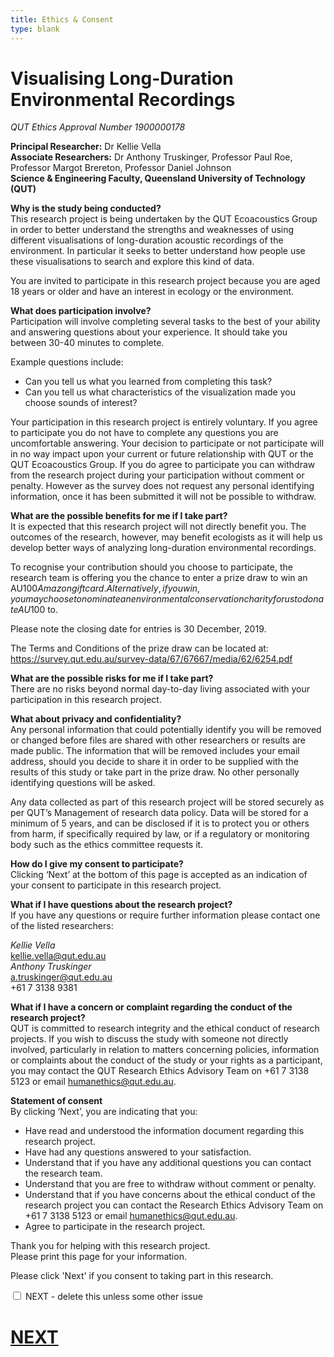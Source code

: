 ```yaml
---
title: Ethics & Consent
type: blank
---
```


# Visualising Long-Duration Environmental Recordings

*QUT Ethics Approval Number 1900000178*

**Principal Researcher:** Dr Kellie Vella <br>
**Associate Researchers:**	Dr Anthony Truskinger, Professor Paul Roe, Professor Margot Brereton, Professor Daniel Johnson
<br> <b> Science & Engineering Faculty, 
Queensland University of Technology (QUT)</b>
<p> <b>Why is the study being conducted? </b><br> 
This research project is being undertaken by the QUT Ecoacoustics Group in order to better understand the strengths and weaknesses of using different visualisations of long-duration acoustic recordings of the environment. In particular it seeks to better understand how people use these visualisations to search and explore this kind of data. 

You are invited to participate in this research project because you are aged 18 years or older and have an interest in ecology or the environment. 

**What does participation involve?**<br>
Participation will involve completing several tasks to the best of your ability and answering questions about your experience. It should take you between 30-40 minutes to complete. 

Example questions include:
* Can you tell us what you learned from completing this task?
* Can you tell us what characteristics of the visualization made you choose sounds of interest?

Your participation in this research project is entirely voluntary. If you agree to participate you do not have to complete any questions you are uncomfortable answering. Your decision to participate or not participate will in no way impact upon your current or future relationship with QUT or the QUT Ecoacoustics Group. If you do agree to participate you can withdraw from the research project during your participation without comment or penalty. However as the survey does not request any personal identifying information, once it has been submitted it will not be possible to withdraw.

**What are the possible benefits for me if I take part?**<br>
It is expected that this research project will not directly benefit you. The outcomes of the research, however, may benefit ecologists as it will help us develop better ways of analyzing long-duration environmental recordings.

To recognise your contribution should you choose to participate, the research team is offering you the chance to enter a prize draw to win an AU$100 Amazon gift card. Alternatively, if you win, you may choose to nominate an environmental conservation charity for us to donate AU$100 to. 

Please note the closing date for entries is 30 December, 2019.  

The Terms and Conditions of the prize draw can be located at:
	https://survey.qut.edu.au/survey-data/67/67667/media/62/6254.pdf

**What are the possible risks for me if I take part?**<br>
There are no risks beyond normal day-to-day living associated with your participation in this research project.

**What about privacy and confidentiality?**<br>
Any personal information that could potentially identify you will be removed or changed before files are shared with other researchers or results are made public.  The information that will be removed includes your email address, should you decide to share it in order to be supplied with the results of this study or take part in the prize draw. No other personally identifying questions will be asked.

Any data collected as part of this research project will be stored securely as per QUT’s Management of research data policy.  Data will be stored for a minimum of 5 years, and can be disclosed if it is to protect you or others from harm, if specifically required by law, or if a regulatory or monitoring body such as the ethics committee requests it.   

**How do I give my consent to participate?**<br>
Clicking ‘Next’ at the bottom of this page is accepted as an indication of your consent to participate in this research project.

**What if I have questions about the research project?**<br>
If you have any questions or require further information please contact one of the listed researchers:

*Kellie Vella*	<br>kellie.vella@qut.edu.au  
*Anthony Truskinger*	<br>a.truskinger@qut.edu.au <br>	+61 7 3138 9381 

**What if I have a concern or complaint regarding the conduct of the research project?**<br>
QUT is committed to research integrity and the ethical conduct of research projects.  If you wish to discuss the study with someone not directly involved, particularly in relation to matters concerning policies, information or complaints about the conduct of the study or your rights as a participant, you may contact the QUT Research Ethics Advisory Team on +61 7 3138 5123 or email humanethics@qut.edu.au.

**Statement of consent**<br>
By clicking ‘Next’, you are indicating that you:<br>
* Have read and understood the information document regarding this research project.
* Have had any questions answered to your satisfaction.
* Understand that if you have any additional questions you can contact the research team.
* Understand that you are free to withdraw without comment or penalty.
* Understand that if you have concerns about the ethical conduct of the research project you can contact the Research Ethics Advisory Team on +61 7 3138 5123 or email humanethics@qut.edu.au.
* Agree to participate in the research project.
<p>
Thank you for helping with this research project.  <br>Please print this page for your information.<p>
Please click 'Next' if you consent to taking part in this research.</ul>

 <p>
    <input type="checkbox" id="consentCheckbox" />
    NEXT - delete this unless some other issue
</p>



# **[NEXT](C:\Backup\Ecosounds\GitHub\interaction-experiments\content\experiments\fcs\introQs.md)**
  </div>